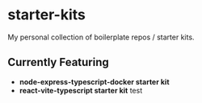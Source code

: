 # starter-kits

My personal collection of boilerplate repos / starter kits.

## Currently Featuring

- **node-express-typescript-docker starter kit**
- **react-vite-typescript starter kit**
test